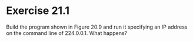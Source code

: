 # Exercise 21.1
Build the program shown in Figure 20.9 and run it specifying an IP address on the command line of 224.0.0.1. What happens?
